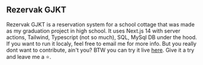## Rezervak GJKT

Rezervak GJKT is a reservation system for a school cottage that was made as my graduation project in high school.
It uses Next.js 14 with server actions, Tailwind, Typescript (not so much), SQL, MySql DB under the hood.
If you want to run it localy, feel free to email me for more info. But you really dont want to contribute, ain't you?
BTW you can try it live <a href="https://chata.gjkt.cz/">here</a>. Give it a try and leave me a ⭐.
